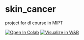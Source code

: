 # skin_cancer
project for dl course in MIPT

[![Open In Colab](https://colab.research.google.com/assets/colab-badge.svg)](https://colab.research.google.com/drive/1tukIwpIudbQzvnLgWN2AsKlPBjFNYh9A?usp=sharing)
[![Visualize in W&B](https://raw.githubusercontent.com/wandb/assets/main/wandb-github-badge-gradient.svg)](https://wandb.ai/bmipt/skin_cancer)
